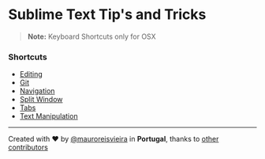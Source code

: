 # Sublime Text Tip's and Tricks

> **Note:**  Keyboard Shortcuts only for OSX

### Shortcuts

- [Editing](shortcuts/editing.md)
- [Git](shortcuts/git.md)
- [Navigation](shortcuts/navigation.md)
- [Split Window](shortcuts/split_window.md)
- [Tabs](shortcuts/tabs.md)
- [Text Manipulation](shortcuts/text_manipulation.md)

---

Created with ♥️ by [@mauroreisvieira](https://twitter.com/mauroreisvieira) in **Portugal**,
thanks to [other contributors](https://github.com/mauroreisvieira/sublime-text-tips-and-tricks/graphs/contributors)
